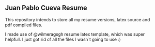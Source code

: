 ## Juan Pablo Cueva Resume
This repository intends to store all my resume versions, latex source and pdf compiled files.

I made use of @wilmeragsgh resume latex template, which was super helpfull. 
I just got rid of all the files I wasn´t going to use :) 